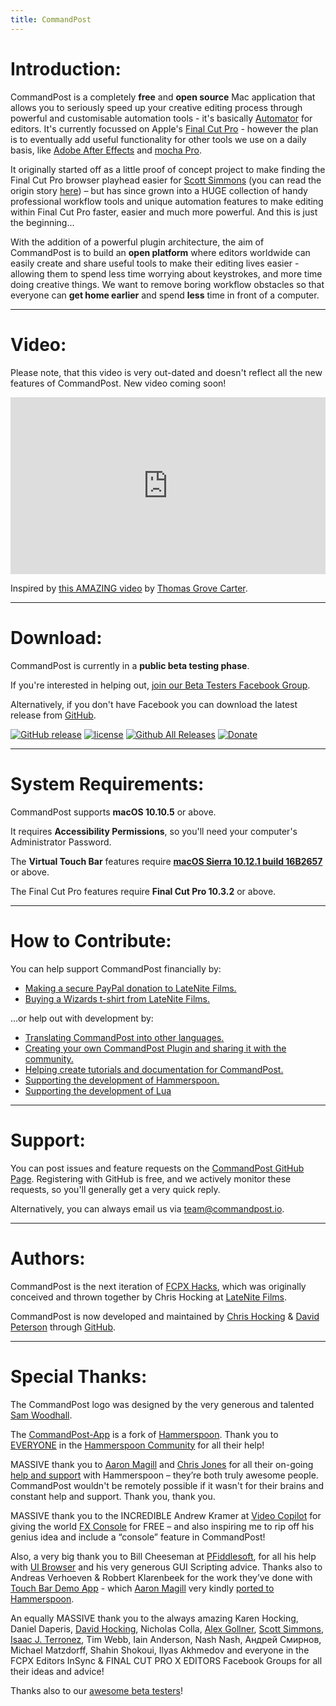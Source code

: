 ```yaml
---
title: CommandPost
---
```


# Introduction:

CommandPost is a completely **free** and **open source** Mac application that allows you to seriously speed up your creative editing process through powerful and customisable automation tools - it's basically [Automator](https://macosxautomation.com/automator/) for editors. It's currently focussed on Apple's [Final Cut Pro](http://apple.com/final-cut-pro/) - however the plan is to eventually add useful functionality for other tools we use on a daily basis, like [Adobe After Effects](http://www.adobe.com/au/products/aftereffects.html) and [mocha Pro](http://www.imagineersystems.com/products/mocha-pro/).

It originally started off as a little proof of concept project to make finding the Final Cut Pro browser playhead easier for [Scott Simmons](http://www.scottsimmons.tv/) (you can read the origin story [here](https://latenitefilms.com/blog/final-cut-pro-hacks/)) – but has since grown into a HUGE collection of handy professional workflow tools and unique automation features to make editing within Final Cut Pro faster, easier and much more powerful. And this is just the beginning...

With the addition of a powerful plugin architecture, the aim of CommandPost is to build an **open platform** where editors worldwide can easily create and share useful tools to make their editing lives easier - allowing them to spend less time worrying about keystrokes, and more time doing creative things. We want to remove boring workflow obstacles so that everyone can **get home earlier** and spend **less** time in front of a computer.

---

# Video:

Please note, that this video is very out-dated and doesn't reflect all the new features of CommandPost. New video coming soon!

<style>.embed-container { position: relative; padding-bottom: 56.25%; height: 0; overflow: hidden; max-width: 100%; } .embed-container iframe, .embed-container object, .embed-container embed { position: absolute; top: 0; left: 0; width: 100%; height: 100%; }</style><div class='embed-container'><iframe src='https://player.vimeo.com/video/196231096/' frameborder='0' webkitAllowFullScreen mozallowfullscreen allowFullScreen></iframe></div>
Inspired by [this AMAZING video](https://www.youtube.com/watch?v=mRbJH-GDumg) by [Thomas Grove Carter](http://thomasgrovecarter.com/).

---

# Download:

CommandPost is currently in a **public beta testing phase**.

If you're interested in helping out, [join our Beta Testers Facebook Group](https://www.facebook.com/groups/commandpost/).

Alternatively, if you don't have Facebook you can download the latest release from [GitHub](https://github.com/CommandPost/CommandPost/releases).

<!-- You can download the latest version of CommandPost <a href="https://github.com/CommandPost/CommandPost/releases/latest" id="download-text-link">here</a>. -->

[![GitHub release](https://img.shields.io/github/release/CommandPost/CommandPost/all.svg)]() [![license](https://img.shields.io/github/license/CommandPost/CommandPost.svg)]() [![Github All Releases](https://img.shields.io/github/downloads/CommandPost/CommandPost/total.svg)]() [![Donate](https://img.shields.io/badge/Donate-PayPal-green.svg)](https://www.paypal.com/cgi-bin/webscr?cmd=_s-xclick&hosted_button_id=HQK87KLKY8EVN)

---

# System Requirements:

CommandPost supports **macOS 10.10.5** or above.

It requires **Accessibility Permissions**, so you'll need your computer's Administrator Password.

The **Virtual Touch Bar** features require **[macOS Sierra 10.12.1 build 16B2657](https://support.apple.com/kb/dl1897)** or above.

The Final Cut Pro features require **Final Cut Pro 10.3.2** or above.

---

# How to Contribute:

You can help support CommandPost financially by:

- [Making a secure PayPal donation to LateNite Films.](https://www.paypal.com/cgi-bin/webscr?cmd=_s-xclick&hosted_button_id=HQK87KLKY8EVN)
- [Buying a Wizards t-shirt from LateNite Films.](https://lateniteshop.com)

...or help out with development by:

- [Translating CommandPost into other languages.](https://dev.commandpost.io/internationalisation/translate/)
- [Creating your own CommandPost Plugin and sharing it with the community.](https://dev.commandpost.io/plugins/overview/)
- [Helping create tutorials and documentation for CommandPost.](https://github.com/CommandPost/CommandPost/issues)
- [Supporting the development of Hammerspoon.](http://www.hammerspoon.org)
- [Supporting the development of Lua](https://www.lua.org/donations.html)

---

# Support:

You can post issues and feature requests on the [CommandPost GitHub Page](https://github.com/CommandPost/CommandPost/issues). Registering with GitHub is free, and we actively monitor these requests, so you'll generally get a very quick reply.

Alternatively, you can always email us via [team@commandpost.io](mailto:team@commandpost.io).

---

# Authors:

CommandPost is the next iteration of [FCPX Hacks](https://latenitefilms.com/blog/final-cut-pro-hacks/), which was originally conceived and thrown together by Chris Hocking at [LateNite Films](https://latenitefilms.com/about/).

CommandPost is now developed and maintained by [Chris Hocking](https://github.com/latenitefilms) & [David Peterson](https://github.com/randomeizer) through [GitHub](https://github.com/CommandPost/CommandPost).

---

# Special Thanks:

The CommandPost logo was designed by the very generous and talented [Sam Woodhall](https://twitter.com/SWDoctor).

The [CommandPost-App](https://github.com/CommandPost/CommandPost-App) is a fork of [Hammerspoon](http://www.hammerspoon.org). Thank you to [EVERYONE](https://github.com/Hammerspoon/hammerspoon/blob/master/CREDITS.md) in the [Hammerspoon Community](https://github.com/Hammerspoon/hammerspoon/issues) for all their help!

MASSIVE thank you to [Aaron Magill](https://github.com/asmagill) and [Chris Jones](https://github.com/cmsj) for all their on-going [help and support](https://github.com/Hammerspoon/hammerspoon/issues) with Hammerspoon – they’re both truly awesome people. CommandPost wouldn't be remotely possible if it wasn't for their brains and constant help and support. Thank you, thank you.

MASSIVE thank you to the INCREDIBLE Andrew Kramer at [Video Copilot](http://www.videocopilot.net/) for giving the world [FX Console](http://www.videocopilot.net/blog/2016/10/new-workflow-plug-in-fx-console-is-now-available/) for FREE – and also inspiring me to rip off his genius idea and include a “console” feature in CommandPost!

Also, a very big thank you to Bill Cheeseman at [PFiddlesoft](http://pfiddlesoft.com/), for all his help with [UI Browser](http://pfiddlesoft.com/uibrowser/index.html) and his very generous GUI Scripting advice. Thanks also to Andreas Verhoeven & Robbert Klarenbeek for the work they’ve done with [Touch Bar Demo App](https://github.com/bikkelbroeders/TouchBarDemoApp) - which [Aaron Magill](https://github.com/asmagill) very kindly [ported to Hammerspoon](https://github.com/asmagill/hammerspoon_asm/tree/master/touchbar).

An equally MASSIVE thank you to the always amazing Karen Hocking, Daniel Daperis, [David Hocking](http://www.dphocking.com/), Nicholas Colla, [Alex Gollner](http://alex4d.com/), [Scott Simmons](http://www.scottsimmons.tv/), [Isaac J. Terronez](https://twitter.com/ijterronez), Tim Webb, Iain Anderson, Nash Nash, Андрей Смирнов, Michael Matzdorff, Shahin Shokoui, Ilyas Akhmedov and everyone in the FCPX Editors InSync & FINAL CUT PRO X EDITORS Facebook Groups for all their ideas and advice!

Thanks also to our [awesome beta testers](https://www.facebook.com/groups/commandpost/)!